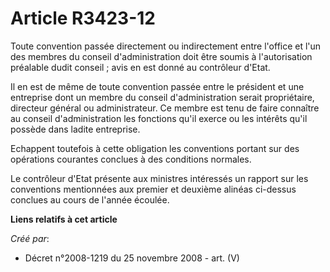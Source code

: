 # Article R3423-12

Toute convention passée directement ou indirectement entre l'office et l'un des membres du conseil d'administration doit être
soumis à l'autorisation préalable dudit conseil ; avis en est donné au contrôleur d'Etat.

Il en est de même de toute convention passée entre le président et une entreprise dont un membre du conseil d'administration
serait propriétaire, directeur général ou administrateur. Ce membre est tenu de faire connaître au conseil d'administration
les fonctions qu'il exerce ou les intérêts qu'il possède dans ladite entreprise.

Echappent toutefois à cette obligation les conventions portant sur des opérations courantes conclues à des conditions
normales.

Le contrôleur d'Etat présente aux ministres intéressés un rapport sur les conventions mentionnées aux premier et deuxième
alinéas ci-dessus conclues au cours de l'année écoulée.

**Liens relatifs à cet article**

_Créé par_:

  - Décret n°2008-1219 du 25 novembre 2008 - art. (V)
